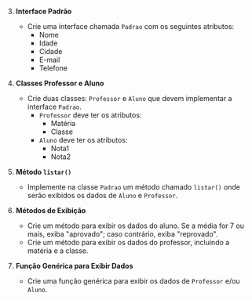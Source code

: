 3. **Interface Padrão**
   - Crie uma interface chamada `Padrao` com os seguintes atributos:
     - Nome
     - Idade
     - Cidade
     - E-mail
     - Telefone

4. **Classes Professor e Aluno**
   - Crie duas classes: `Professor` e `Aluno` que devem implementar a interface `Padrao`.
     - `Professor` deve ter os atributos:
       - Matéria
       - Classe
     - `Aluno` deve ter os atributos:
       - Nota1
       - Nota2

5. **Método `listar()`**
   - Implemente na classe `Padrao` um método chamado `listar()` onde serão exibidos os dados de `Aluno` e `Professor`.

6. **Métodos de Exibição**
   - Crie um método para exibir os dados do aluno. Se a média for 7 ou mais, exiba "aprovado"; caso contrário, exiba "reprovado".
   - Crie um método para exibir os dados do professor, incluindo a matéria e a classe.

7. **Função Genérica para Exibir Dados**
   - Crie uma função genérica para exibir os dados de `Professor` e/ou `Aluno`.